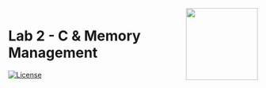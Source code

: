 <img src="https://raw.githubusercontent.com/cc3-an-ug/logo/main/logo.png" width="145px" align="right" />

# Lab 2 - C & Memory Management

[![License](https://img.shields.io/github/license/cc3-an-ug/lab02-c-mm)](https://github.com/cc3-an-ug/lab02-c-mm/blob/main/LICENSE)
